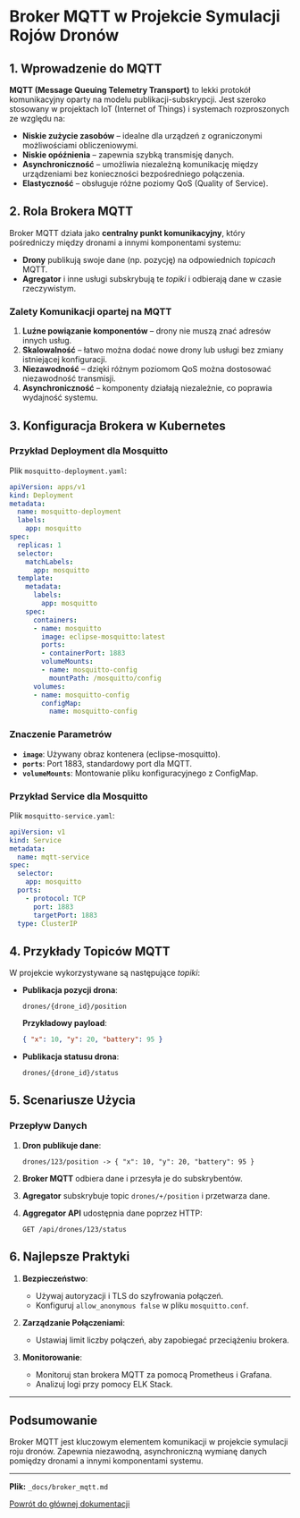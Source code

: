 
# Broker MQTT w Projekcie Symulacji Rojów Dronów

## 1. Wprowadzenie do MQTT

**MQTT (Message Queuing Telemetry Transport)** to lekki protokół komunikacyjny oparty na modelu publikacji-subskrypcji. Jest szeroko stosowany w projektach IoT (Internet of Things) i systemach rozproszonych ze względu na:

- **Niskie zużycie zasobów** – idealne dla urządzeń z ograniczonymi możliwościami obliczeniowymi.
- **Niskie opóźnienia** – zapewnia szybką transmisję danych.
- **Asynchroniczność** – umożliwia niezależną komunikację między urządzeniami bez konieczności bezpośredniego połączenia.
- **Elastyczność** – obsługuje różne poziomy QoS (Quality of Service).

## 2. Rola Brokera MQTT

Broker MQTT działa jako **centralny punkt komunikacyjny**, który pośredniczy między dronami a innymi komponentami systemu:

- **Drony** publikują swoje dane (np. pozycję) na odpowiednich *topicach* MQTT.
- **Agregator** i inne usługi subskrybują te *topiki* i odbierają dane w czasie rzeczywistym.

### Zalety Komunikacji opartej na MQTT

1. **Luźne powiązanie komponentów** – drony nie muszą znać adresów innych usług.
2. **Skalowalność** – łatwo można dodać nowe drony lub usługi bez zmiany istniejącej konfiguracji.
3. **Niezawodność** – dzięki różnym poziomom QoS można dostosować niezawodność transmisji.
4. **Asynchroniczność** – komponenty działają niezależnie, co poprawia wydajność systemu.

## 3. Konfiguracja Brokera w Kubernetes

### Przykład Deployment dla Mosquitto

Plik `mosquitto-deployment.yaml`:

```yaml
apiVersion: apps/v1
kind: Deployment
metadata:
  name: mosquitto-deployment
  labels:
    app: mosquitto
spec:
  replicas: 1
  selector:
    matchLabels:
      app: mosquitto
  template:
    metadata:
      labels:
        app: mosquitto
    spec:
      containers:
      - name: mosquitto
        image: eclipse-mosquitto:latest
        ports:
        - containerPort: 1883
        volumeMounts:
        - name: mosquitto-config
          mountPath: /mosquitto/config
      volumes:
      - name: mosquitto-config
        configMap:
          name: mosquitto-config
```

### Znaczenie Parametrów

- **`image`**: Używany obraz kontenera (eclipse-mosquitto).
- **`ports`**: Port 1883, standardowy port dla MQTT.
- **`volumeMounts`**: Montowanie pliku konfiguracyjnego z ConfigMap.

### Przykład Service dla Mosquitto

Plik `mosquitto-service.yaml`:

```yaml
apiVersion: v1
kind: Service
metadata:
  name: mqtt-service
spec:
  selector:
    app: mosquitto
  ports:
    - protocol: TCP
      port: 1883
      targetPort: 1883
  type: ClusterIP
```

## 4. Przykłady Topiców MQTT

W projekcie wykorzystywane są następujące *topiki*:

- **Publikacja pozycji drona**:
  ```
  drones/{drone_id}/position
  ```
  **Przykładowy payload**:
  ```json
  { "x": 10, "y": 20, "battery": 95 }
  ```

- **Publikacja statusu drona**:
  ```
  drones/{drone_id}/status
  ```

## 5. Scenariusze Użycia

### Przepływ Danych

1. **Dron publikuje dane**:
   ```
   drones/123/position -> { "x": 10, "y": 20, "battery": 95 }
   ```

2. **Broker MQTT** odbiera dane i przesyła je do subskrybentów.

3. **Agregator** subskrybuje topic `drones/+/position` i przetwarza dane.

4. **Aggregator API** udostępnia dane poprzez HTTP:
   ```http
   GET /api/drones/123/status
   ```

## 6. Najlepsze Praktyki

1. **Bezpieczeństwo**:
   - Używaj autoryzacji i TLS do szyfrowania połączeń.
   - Konfiguruj `allow_anonymous false` w pliku `mosquitto.conf`.

2. **Zarządzanie Połączeniami**:
   - Ustawiaj limit liczby połączeń, aby zapobiegać przeciążeniu brokera.

3. **Monitorowanie**:
   - Monitoruj stan brokera MQTT za pomocą Prometheus i Grafana.
   - Analizuj logi przy pomocy ELK Stack.

---

## Podsumowanie

Broker MQTT jest kluczowym elementem komunikacji w projekcie symulacji roju dronów. Zapewnia niezawodną, asynchroniczną wymianę danych pomiędzy dronami a innymi komponentami systemu.


---

**Plik:** `_docs/broker_mqtt.md`

[Powrót do głównej dokumentacji](../README.MD)